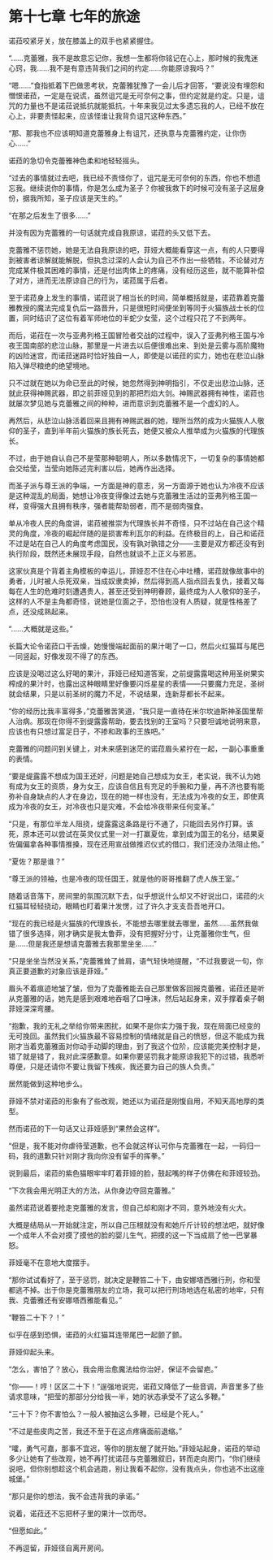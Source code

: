 # 第十七章 七年的旅途

诺菈咬紧牙关，放在膝盖上的双手也紧紧握住。

“……克蕾雅，我不是故意忘记你，我想一生都将你铭记在心上，那时候的我鬼迷心窍，我……我不是有意违背我们之间的约定……你能原谅我吗？”

“嗯……”食指抵着下巴做思考状，克蕾雅犹豫了一会儿后才回答，“要说没有埋怨和憎恨诺菈，一定是在说谎，虽然诅咒是无可奈何之事，但约定就是约定。只是，诅咒的力量也不是诺菈说抵抗就能抵抗，十年来我见过太多遗忘我的人，已经不放在心上，非要责怪起来，应该怪谁让我背负诅咒这种东西。”

“那、那我也不应该明知道克蕾雅身上有诅咒，还执意与克蕾雅约定，让你伤心……”

诺菈的急切令克蕾雅神色柔和地轻轻摇头。

“过去的事情就过去吧，我已经不责怪你了，诅咒是无可奈何的东西，你也不想遗忘我。继续说你的事情，你是怎么成为圣子？你被我救下的时候可没有圣子这层身份，据我所知，圣子应该是天生的。”

“在那之后发生了很多……”

并没有因为克蕾雅的一句话就完成自我原谅，诺菈的头又低下去。

克蕾雅不惩罚她，她是无法自我原谅的吧，菲娅大概能看穿这一点，有的人只要得到被害者谅解就能解脱，但执念过深的人会认为自己不作出一些牺牲，不论替对方完成某件极其困难的事情，还是付出肉体上的疼痛，没有经历这些，就不能算补偿了对方，进而无法原谅自己的行为，诺菈属于后者。

至于诺菈身上发生的事情，诺菈说了相当长的时间，简单概括就是，诺菈靠着克蕾雅教授的魔法完成复仇后一路晋升，只是很短时间便坐到等同于火猫族战士长的位置，同时结识了这位有着军师地位的半蛇少女莹，这个过程只花了不到两年。

而后，诺菈在一次与亚弗列格王国冒险者交战的过程中，误入了亚弗列格王国与冷夜王国南部的悲泣山脉，那里是一片进去以后便很难出来、到处是云雾与高阶魔物的凶险迷宫，而诺菈迷路时恰好独自一人，即使是以诺菈的实力，她也在悲泣山脉陷入弹尽粮绝的绝望境地。

只不过就在她以为命已至此的时候，她忽然得到神明指引，不仅走出悲泣山脉，还就此获得神赐武器，即之前菲娅见到的那把烈焰大剑。神赐武器拥有神性，诺菈也就屡次梦见她与克蕾雅之间的种种，进而意识到克蕾雅不是一个虚幻的人。

再然后，从悲泣山脉活着回来且拥有神赐武器的她，理所当然的成为火猫族人人敬仰的圣子，直到半年前火猫族的族长死去，她便又被众人推举成为火猫族的代理族长。

不过，由于她自认自己不是莹那种聪明人，所以多数情况下，一切复杂的事情她都会交给莹，当莹向她陈述完利害以后，她再作出选择。

而圣子派与尊王派的争端，一方面是神的意志，另一方面源于她也认为冷夜不应该是这种混乱的局面，她想让冷夜变得像过去她与克蕾雅生活过的亚弗列格王国一样，变得强大且拥有秩序，强者能帮助弱者，而不是弱肉强食。

单从冷夜人民的角度讲，诺菈被推崇为代理族长并不奇怪，只不过站在自己这个精灵的角度，冷夜的崛起伴随的是损害希利瓦尔的利益。在终极目的上，自己和诺菈不过是站在自己人的角度考虑国民，没有孰对孰错之分——主要是双方都还没有到执行阶段，既然还未展现手段，自然也就谈不上正义与邪恶。

这家伙真是个背着主角模板的幸运儿，菲娅忍不住在心中吐槽，诺菈就像故事中的勇者，儿时被人杀死双亲，当成奴隶卖掉，然后得到高人指点回去复仇，接着又每每在人生的危难时刻遭遇贵人，甚至还受到神明眷顾，最终成为人人敬仰的圣子，这样的人不是主角都奇怪，说她是位面之子，恐怕也没有人质疑，就是性格差了点，还没成熟起来。

“……大概就是这些。”

长篇大论令诺菈口干舌燥，她慢慢端起面前的果汁喝了一口，然后火红猫耳与尾巴一同竖起，好像发现不得了的东西。

应该是没喝过这么好喝的果汁，菲娅已经知道答案，之前缇露露喝这种用圣树果实榨成的果汁时，也露出这种眼睛里好像要闪烁星星的表情——只要魔力充足，圣树就会结果，只是以前圣树的魔力不足，不说结果，连新芽都长不起来。

“你的经历比我丰富得多，”克蕾雅苦笑道，“我只是一直待在米尔坎迪斯神圣国里帮人治病。那现在你得不到缇露露帮助，要去找别的王室吗？只要坦诚地说明来意，应该也有只想过富足日子，不掺和政事的王族吧。”

克蕾雅的问题问到关键上，对未来感到迷茫的诺菈眉头紧拧在一起，一副心事重重的表情。

“要是缇露露不想成为国王还好，问题是她自己想成为女王，老实说，我不认为她有成为女王的资质，身为女王，应该自信且有充足的手腕和力量，再不济也要有能弥补自身缺点的人才在身边，现在的她一样也没有，无法成为冷夜的女王，即使真成为冷夜的女王，对冷夜也只是灾难，不会给冷夜带来任何变革。”

“只是，有那位半龙人阻挠，缇露露这条路是行不通了，只能回去另作打算。该死，原本还可以尝试在英灵仪式里一对一打赢夏佐，拿到成为国王的名分，结果夏佐偏偏拿各种事情推搡，现在还用宣战做推迟仪式的借口，我们还没办法阻止他。”

“夏佐？那是谁？”

“尊王派的领袖，也是冷夜的现任国王，就是他的哥哥推翻了虎人族王室。”

随着话音落下，房间里的氛围沉默下去，似乎想说什么却又不好说出口，诺菈的火红猫耳轻轻挠动，眼睛也盯着果汁发愣，过了许久才支支吾吾地开口。

“现在的我已经是火猫族的代理族长，不能想去哪里就去哪里，虽然……虽然我做错了很多选择，刚才确实是我太鲁莽，没有把握好分寸，让克蕾雅你生气，但是……但是我还是想请克蕾雅去我那里坐坐……”

“只是坐坐当然没关系，”克蕾雅耸了耸肩，语气轻快地提醒，“不过我要说一句，你真正要道歉的对象应该是菲娅。”

眉头不着痕迹地皱了皱，但为了克蕾雅能去自己那里做客回报克蕾雅，诺菈还是听从克蕾雅的话，她先是感到艰难地吞咽了口唾沫，然后站起身来，双手撑着桌子朝菲娅深深弯腰。

“抱歉，我的无礼之举给你带来困扰，如果不是你实力强于我，现在局面已经变的无可挽回。虽然我们火猫族最不容易控制的情绪就是自己的愤怒，但这不能成为我刚才当着克蕾雅面对你动手动脚的理由，到了我这个位阶，应该能完美控制才是，错了就是错了，我对此深感歉意。如果你要惩罚我才能原谅我犯下的过错，我悉听尊便，只是还请你不要让我留下残疾，我还要为自己的族人负责。”

居然能做到这种地步么。

菲娅不禁对诺菈的形象有了些改观，她还以为诺菈是刚愎自用，不知天高地厚的类型。

然而诺菈的下一句话又让菲娅感到“果然会这样”。

“但是，我不能对你虐待莹道歉，也不会就这样认可你与克蕾雅在一起，一码归一码，我的道歉只针对刚才我向你没有留手的挥拳。”

说到最后，诺菈的紫色猫眼牢牢盯着菲娅的脸，鼓起嘴的样子仿佛在和菲娅较劲。

“下次我会用光明正大的方法，从你身边夺回克蕾雅。”

虽然诺菈说着要抢走克蕾雅的发言，但自己却和刚才不同，意外地没有火大。

大概是结局从一开始就注定，所以自己压根就没有和她斤斤计较的想法吧，就好像一个成年人不会对摸了摸他的脸的婴儿生气，把摸的这一下当成扇了他一巴掌暴怒。

菲娅毫不在意地大度摆手。

“那你试试看好了，至于惩罚，就决定是鞭笞二十下，由安娜塔西雅行刑，你和莹都逃不掉。出于你是克蕾雅朋友的立场，我可以把行刑场地选在私密的地牢，只有我、克蕾雅还有安娜塔西雅能看见。”

“鞭笞二十下？！”

似乎在感到恐惧，诺菈的火红猫耳连带尾巴一起颤了颤。

菲娅仰起头来。

“怎么，害怕了？放心，我会用治愈魔法给你治好，保证不会留疤。”

“你——！哼！区区二十下！”逞强地说完，诺菈又降低了一些音调，声音里多了些请求意味，“把莹的那部分分给我一半，她的状态承受不了这么多鞭。”

“三十下？你不害怕么？一般人被抽这么多鞭，已经是个死人。”

“不过是些皮肉之苦，我还不至于在这点疼痛面前退缩。”

“嚯，勇气可嘉，那事不宜迟，等你的朋友醒了就开始。”菲娅站起身，诺菈的举动多少让她有了些改观，她不再打扰诺菈与克蕾雅叙旧，转而走向房门，“你们继续说吧，但你别想趁这个机会逃跑，别让我看不起你，没有我点头，你也逃不出这座城堡。”

“那只是你的想法，我不会违背我的承诺。”

说着，诺菈还不忘把杯子里的果汁一饮而尽。

“但愿如此。”

不再逗留，菲娅径自离开房间。
